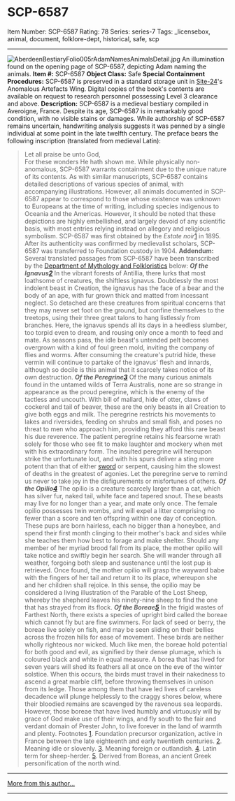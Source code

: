 # SCP-6587
Item Number: SCP-6587
Rating: 78
Series: series-7
Tags: _licensebox, animal, document, folklore-dept, historical, safe, scp

---

![AberdeenBestiaryFolio005rAdamNamesAnimalsDetail.jpg](https://upload.wikimedia.org/wikipedia/commons/e/e7/AberdeenBestiaryFolio005rAdamNamesAnimalsDetail.jpg)
An illumination found on the opening page of SCP-6587, depicting Adam naming the animals.
**Item #:** SCP-6587
**Object Class:** Safe
**Special Containment Procedures:** SCP-6587 is preserved in a standard storage unit in [Site-24](/scp-6145)'s Anomalous Artefacts Wing. Digital copies of the book's contents are available on request to research personnel possessing Level 3 clearance and above.
**Description:** SCP-6587 is a medieval bestiary compiled in Averoigne, France. Despite its age, SCP-6587 is in remarkably good condition, with no visible stains or damages.
While authorship of SCP-6587 remains uncertain, handwriting analysis suggests it was penned by a single individual at some point in the late twelfth century. The preface bears the following inscription (translated from medieval Latin):
> Let all praise be unto God,  
>  For these wonders He hath shown me.
While physically non-anomalous, SCP-6587 warrants containment due to the unique nature of its contents. As with similar manuscripts, SCP-6587 contains detailed descriptions of various species of animal, with accompanying illustrations.
However, all animals documented in SCP-6587 appear to correspond to those whose existence was unknown to Europeans at the time of writing, including species indigenous to Oceania and the Americas. However, it should be noted that these depictions are highly embellished, and largely devoid of any scientific basis, with most entries relying instead on allegory and religious symbolism.
SCP-6587 was first obtained by the _Estate noir_[1](javascript:;) in 1895. After its authenticity was confirmed by medievalist scholars, SCP-6587 was transferred to Foundation custody in 1904.
**Addendum:** Several translated passages from SCP-6587 have been transcribed by the [Department of Mythology and Folkloristics](/scp-6835) below:
**_Of the Ignavus[2](javascript:;)_**
In the vibrant forests of Antillia, there lurks that most loathsome of creatures, the shiftless ignavus. Doubtlessly the most indolent beast in Creation, the ignavus has the face of a bear and the body of an ape, with fur grown thick and matted from incessant neglect. So detached are these creatures from spiritual concerns that they may never set foot on the ground, but confine themselves to the treetops, using their three great talons to hang listlessly from branches. Here, the ignavus spends all its days in a heedless slumber, too torpid even to dream, and rousing only once a month to feed and mate.
As seasons pass, the idle beast's untended pelt becomes overgrown with a kind of foul green mold, inviting the company of flies and worms. After consuming the creature's putrid hide, these vermin will continue to partake of the ignavus' flesh and innards, although so docile is this animal that it scarcely takes notice of its own destruction.
**_Of the Peregrine[3](javascript:;)_**
Of the many curious animals found in the untamed wilds of Terra Australis, none are so strange in appearance as the proud peregrine, which is the enemy of the tactless and uncouth. With bill of mallard, hide of otter, claws of cockerel and tail of beaver, these are the only beasts in all Creation to give both eggs and milk. The peregrine restricts his movements to lakes and riversides, feeding on shrubs and small fish, and poses no threat to men who approach him, providing they afford this rare beast his due reverence.
The patient peregrine retains his fearsome wrath solely for those who see fit to make laughter and mockery when met with his extraordinary form. The insulted peregrine will hereupon strike the unfortunate lout, and with his spurs deliver a sting more potent than that of either [sword](/scp-7854) or serpent, causing him the slowest of deaths in the greatest of agonies. Let the peregrine serve to remind us never to take joy in the disfigurements or misfortunes of others.
**_Of the Opilio[4](javascript:;)_**
The opilio is a creature scarcely larger than a cat, which has silver fur, naked tail, white face and tapered snout. These beasts may live for no longer than a year, and mate only once. The female opilio possesses twin wombs, and will expel a litter comprising no fewer than a score and ten offspring within one day of conception. These pups are born hairless, each no bigger than a honeybee, and spend their first month clinging to their mother's back and sides while she teaches them how best to forage and make shelter.
Should any member of her myriad brood fall from its place, the mother opilio will take notice and swiftly begin her search. She will wander through all weather, forgoing both sleep and sustenance until the lost pup is retrieved. Once found, the mother opilio will grasp the wayward babe with the fingers of her tail and return it to its place, whereupon she and her children shall rejoice. In this sense, the opilio may be considered a living illustration of the Parable of the Lost Sheep, whereby the shepherd leaves his ninety-nine sheep to find the one that has strayed from its flock.
**_Of the Boreae[5](javascript:;)_**
In the frigid wastes of Farthest North, there exists a species of upright bird called the boreae which cannot fly but are fine swimmers. For lack of seed or berry, the boreae live solely on fish, and may be seen sliding on their bellies across the frozen hills for ease of movement. These birds are neither wholly righteous nor wicked. Much like men, the boreae hold potential for both good and evil, as signified by their dense plumage, which is coloured black and white in equal measure. A borea that has lived for seven years will shed its feathers all at once on the eve of the winter solstice.
When this occurs, the birds must travel in their nakedness to ascend a great marble cliff, before throwing themselves in unison from its ledge. Those among them that have led lives of careless decadence will plunge helplessly to the craggy shores below, where their bloodied remains are scavenged by the ravenous sea leopards. However, those boreae that have lived humbly and virtuously will by grace of God make use of their wings, and fly south to the fair and verdant domain of Prester John, to live forever in the land of warmth and plenty.
Footnotes
[1](javascript:;). Foundation precursor organization, active in France between the late eighteenth and early twentieth centuries.
[2](javascript:;). Meaning idle or slovenly.
[3](javascript:;). Meaning foreign or outlandish.
[4](javascript:;). Latin term for sheep-herder.
[5](javascript:;). Derived from Boreas, an ancient Greek personification of the north wind.
* * *
[More from this author...](http://scp-wiki.wikidot.com/dr-leonerd-s-author-page)
* * *